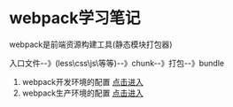 # webpack学习笔记

webpack是前端资源构建工具(静态模块打包器)

入口文件--》(less\css\js\等等)--》chunk--》打包--》bundle

1. webpack开发环境的配置
   [点击进入](./1-development/README.MD)
2. webpack生产环境的配置
   [点击进入](./2-production/README.MD)